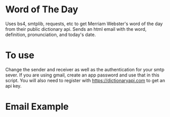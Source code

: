 # Word of The Day
Uses bs4, smtplib, requests, etc to get Merriam Webster's word of the day from their public dictionary api. Sends an html email with the word, definition, pronunciation, and today's date.

# To use
Change the sender and receiver as well as the authentication for your smtp sever.
If you are using gmail, create an app password and use that in this script.
You will also need to register with https://dictionaryapi.com to get an api key.

# Email Example
